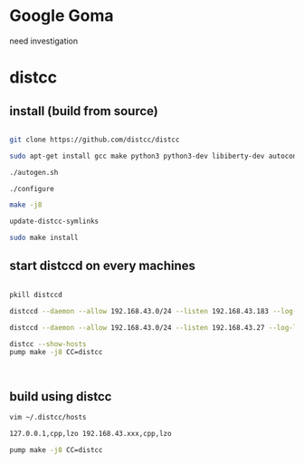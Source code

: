 # Google Goma

need investigation


# distcc

## install (build from source)

```sh

git clone https://github.com/distcc/distcc

sudo apt-get install gcc make python3 python3-dev libiberty-dev autoconf

./autogen.sh

./configure

make -j8

update-distcc-symlinks

sudo make install

```

## start distccd on every machines

```sh

pkill distccd

distccd --daemon --allow 192.168.43.0/24 --listen 192.168.43.183 --log-level debug

distccd --daemon --allow 192.168.43.0/24 --listen 192.168.43.27 --log-level debug

distcc --show-hosts
pump make -j8 CC=distcc




```

## build using distcc

```sh
vim ~/.distcc/hosts

127.0.0.1,cpp,lzo 192.168.43.xxx,cpp,lzo

pump make -j8 CC=distcc


```